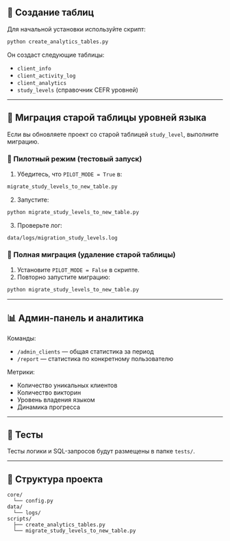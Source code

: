 ## 🧱 Создание таблиц

Для начальной установки используйте скрипт:
```bash
python create_analytics_tables.py
```

Он создаст следующие таблицы:
- `client_info`
- `client_activity_log`
- `client_analytics`
- `study_levels` (справочник CEFR уровней)

---

## 🔄 Миграция старой таблицы уровней языка

Если вы обновляете проект со старой таблицей `study_level`, выполните миграцию.

### 🧪 Пилотный режим (тестовый запуск)
1. Убедитесь, что `PILOT_MODE = True` в:
```python
migrate_study_levels_to_new_table.py
```

2. Запустите:
```bash
python migrate_study_levels_to_new_table.py
```

3. Проверьте лог:
```
data/logs/migration_study_levels.log
```

### 🚀 Полная миграция (удаление старой таблицы)
1. Установите `PILOT_MODE = False` в скрипте.
2. Повторно запустите миграцию:
```bash
python migrate_study_levels_to_new_table.py
```

---

## 📊 Админ-панель и аналитика

Команды:
- `/admin_clients` — общая статистика за период
- `/report` — статистика по конкретному пользователю

Метрики:
- Количество уникальных клиентов
- Количество викторин
- Уровень владения языком
- Динамика прогресса

---

## 🧪 Тесты

Тесты логики и SQL-запросов будут размещены в папке `tests/`.

---

## 📁 Структура проекта

```
core/
  └── config.py
data/
  └── logs/
scripts/
  ├── create_analytics_tables.py
  └── migrate_study_levels_to_new_table.py
```
